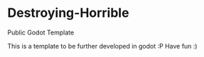 # Destroying-Horrible
Public Godot Template

This is a template to be further developed in godot :P
Have fun :)
